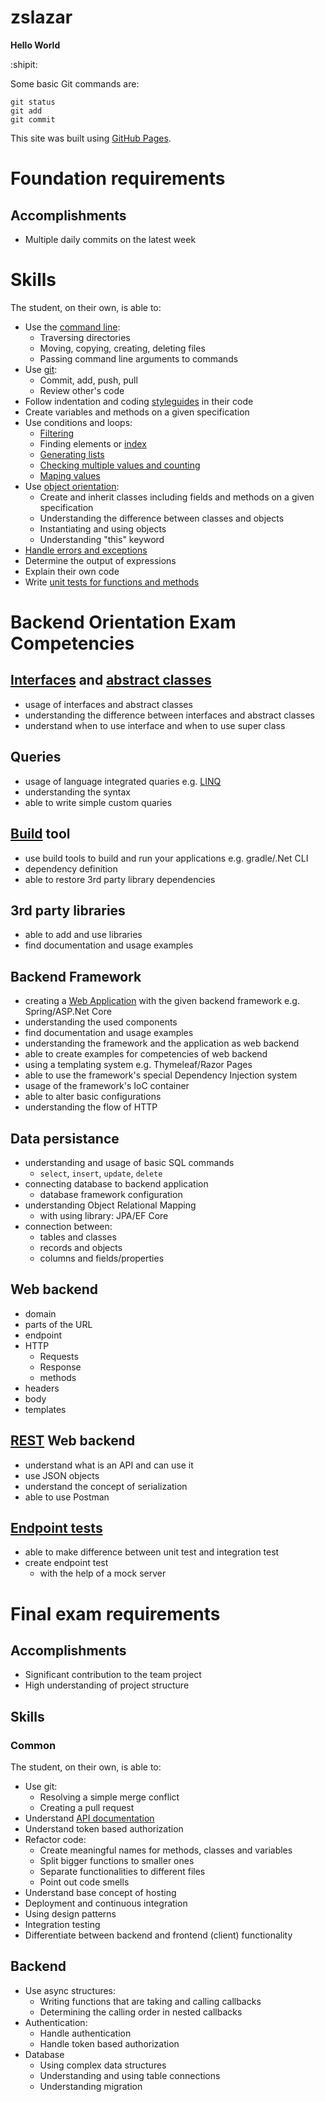 # zslazar

**Hello World**

:shipit:

Some basic Git commands are:
```
git status
git add
git commit
```

This site was built using [GitHub Pages](https://pages.github.com/).

# Foundation requirements

## Accomplishments
* Multiple daily commits on the latest week

# Skills
The student, on their own, is able to:

* Use the [command line](https://docs.google.com/spreadsheets/d/1QvmT8nzd6iJ3blg6utnlJ1ICDlabPakSgjoi_z4KPhs/edit#gid=1880545517):
	* Traversing directories
	* Moving, copying, creating, deleting files
	* Passing command line arguments to commands
* Use [git](https://docs.google.com/spreadsheets/d/1QvmT8nzd6iJ3blg6utnlJ1ICDlabPakSgjoi_z4KPhs/edit#gid=934284214):
	* Commit, add, push, pull
	* Review other's code
* Follow indentation and coding [styleguides](https://docs.microsoft.com/en-us/dotnet/csharp/programming-guide/inside-a-program/coding-conventions) in their code
* Create variables and methods on a given specification
* Use conditions and loops:
	* [Filtering](https://github.com/greenfox-academy/zslazar/blob/master/week-02/day-01/Exercise18OddEven/Exercise18OddEven/Program.cs)
	* Finding elements or [index](https://github.com/greenfox-academy/zslazar/blob/master/week-02/day-02/07-PrintThird/07-PrintThird/Program.cs)
	* [Generating lists](https://github.com/greenfox-academy/zslazar/blob/master/week-02/day-03/Lists01SolarSystem/Lists01SolarSystem/Program.cs)
	* [Checking multiple values and counting](https://github.com/greenfox-academy/zslazar/tree/master/week-02/day-05/GuessMyNumber)
	* [Maping values](https://github.com/greenfox-academy/zslazar/tree/master/week-02/day-03/Dictionary02StudentCounter)
* Use [object orientation](https://github.com/greenfox-academy/zslazar/tree/master/week-04/day-01/SharpieSet/SharpieSet):
	* Create and inherit classes including fields and methods on a given specification
	* Understanding the difference between classes and objects
	* Instantiating and using objects
	* Understanding "this" keyword
* [Handle errors and exceptions](https://github.com/greenfox-academy/zslazar/tree/master/week-03/day-01/02-PrintEachLine)
* Determine the output of expressions
* Explain their own code
* Write [unit tests for functions and methods](https://github.com/greenfox-academy/zslazar/tree/master/week-04/day-03/01-Apples)


# Backend Orientation Exam Competencies

## [Interfaces](https://github.com/greenfox-academy/zslazar/tree/master/week-06/day01/Practice) and [abstract classes](https://github.com/greenfox-academy/zslazar/tree/master/week-06/day01/Zoo)
* usage of interfaces and abstract classes
* understanding the difference between interfaces and abstract classes
* understand when to use interface and when to use super class

## Queries
* usage of language integrated quaries e.g. [LINQ](https://github.com/greenfox-academy/zslazar/tree/master/week-06/day02/ExerciseOne)
* understanding the syntax
* able to write simple custom quaries

## [Build](https://github.com/dotnet/docs/blob/master/docs/core/tools/dotnet-run.md) tool
* use build tools to build and run your applications e.g. gradle/.Net CLI
* dependency definition
* able to restore 3rd party library dependencies

## 3rd party libraries
* able to add and use libraries
* find documentation and usage examples

## Backend Framework
* creating a [Web Application](https://github.com/greenfox-academy/zslazar/tree/master/week-08/day05/DogSheetWA) with the given backend framework e.g. Spring/ASP.Net Core
* understanding the used components
* find documentation and usage examples
* understanding the framework and the application as web backend
* able to create examples for competencies of web backend
* using a templating system e.g. Thymeleaf/Razor Pages
* able to use the framework's special Dependency Injection system
* usage of the framework's IoC container
* able to alter basic configurations
* understanding the flow of HTTP

## Data persistance
* understanding and usage of basic SQL commands
	* `select`, `insert`, `update`, `delete`
* connecting database to backend application
	* database framework configuration
* understanding Object Relational Mapping
	* with using library: JPA/EF Core
* connection between:
	* tables and classes
	* records and objects
	* columns and fields/properties

## Web backend
* domain
* parts of the URL
* endpoint
* HTTP
	* Requests
	* Response
	* methods
* headers
* body
* templates

## [REST](https://github.com/greenfox-academy/zslazar/tree/master/week-10/day02/Cars) Web backend
* understand what is an API and can use it
* use JSON objects
* understand the concept of serialization
* able to use Postman

## [Endpoint tests](https://github.com/greenfox-academy/zslazar/tree/master/week-09/day03)
* able to make difference between unit test and integration test
* create endpoint test
	* with the help of a mock server


# Final exam requirements

## Accomplishments
* Significant contribution to the team project
* High understanding of project structure

## Skills
### Common
The student, on their own, is able to:

* Use git:
	* Resolving a simple merge conflict
	* Creating a pull request
* Understand [API documentation](https://github.com/greenfox-academy/teaching-materials/blob/master/project/reddit/apispec.md)
* Understand token based authorization
* Refactor code:
	* Create meaningful names for methods, classes and variables
	* Split bigger functions to smaller ones
	* Separate functionalities to different files
	* Point out code smells
* Understand base concept of hosting
* Deployment and continuous integration
* Using design patterns
* Integration testing
* Differentiate between backend and frontend (client) functionality

## Backend
* Use async structures:
	* Writing functions that are taking and calling callbacks
	* Determining the calling order in nested callbacks
* Authentication:
	* Handle authentication
	* Handle token based authorization
* Database
	* Using complex data structures
	* Understanding and using table connections
	* Understanding migration


